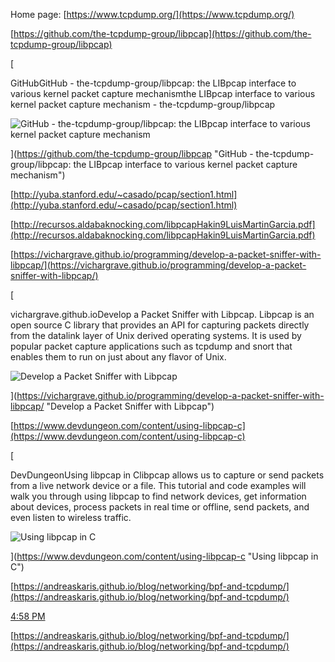 Home page: [https://www.tcpdump.org/](https://www.tcpdump.org/)

[https://github.com/the-tcpdump-group/libpcap](https://github.com/the-tcpdump-group/libpcap)

[



GitHubGitHub - the-tcpdump-group/libpcap: the LIBpcap interface to various kernel packet capture mechanismthe LIBpcap interface to various kernel packet capture mechanism - the-tcpdump-group/libpcap

![GitHub - the-tcpdump-group/libpcap: the LIBpcap interface to various kernel packet capture mechanism](https://opengraph.githubassets.com/f019fc378b526399e0ab625568ba3e61be30236eca9405dd9d45bd0d2453052f/the-tcpdump-group/libpcap)







](https://github.com/the-tcpdump-group/libpcap "GitHub - the-tcpdump-group/libpcap: the LIBpcap interface to various kernel packet capture mechanism")

[http://yuba.stanford.edu/~casado/pcap/section1.html](http://yuba.stanford.edu/~casado/pcap/section1.html)

[http://recursos.aldabaknocking.com/libpcapHakin9LuisMartinGarcia.pdf](http://recursos.aldabaknocking.com/libpcapHakin9LuisMartinGarcia.pdf)

[https://vichargrave.github.io/programming/develop-a-packet-sniffer-with-libpcap/](https://vichargrave.github.io/programming/develop-a-packet-sniffer-with-libpcap/)

[

vichargrave.github.ioDevelop a Packet Sniffer with Libpcap.
Libpcap is an open source C library that provides an API for capturing packets directly from the datalink layer of Unix derived operating systems. It is used by popular packet capture applications such as tcpdump and snort that enables them to run on just about any flavor of Unix.

![Develop a Packet Sniffer with Libpcap](https://vichargrave.github.io/assets/images/Develop_a_Packet_Sniffer_with_Libpcap.png)



](https://vichargrave.github.io/programming/develop-a-packet-sniffer-with-libpcap/ "Develop a Packet Sniffer with Libpcap")

[https://www.devdungeon.com/content/using-libpcap-c](https://www.devdungeon.com/content/using-libpcap-c)

[

DevDungeonUsing libpcap in Clibpcap allows us to capture or send packets from a live network device or a file. This tutorial and code examples will walk you through using libpcap to find network devices, get information about devices, process packets in real time or offline, send packets, and even listen to wireless traffic.

![Using libpcap in C](https://www.devdungeon.com/sites/default/static/devdungeon500x500.png)



](https://www.devdungeon.com/content/using-libpcap-c "Using libpcap in C")

[https://andreaskaris.github.io/blog/networking/bpf-and-tcpdump/](https://andreaskaris.github.io/blog/networking/bpf-and-tcpdump/)

[4:58 PM](https://chat.resaa.net/resaa/pl/mxmpwashtbnfbyjmzipbnc88ma)

[https://andreaskaris.github.io/blog/networking/bpf-and-tcpdump/](https://andreaskaris.github.io/blog/networking/bpf-and-tcpdump/)